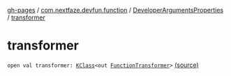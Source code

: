 [gh-pages](../../index.md) / [com.nextfaze.devfun.function](../index.md) / [DeveloperArgumentsProperties](index.md) / [transformer](./transformer.md)

# transformer

`open val transformer: `[`KClass`](https://kotlinlang.org/api/latest/jvm/stdlib/kotlin.reflect/-k-class/index.html)`<out `[`FunctionTransformer`](../-function-transformer/index.md)`>` [(source)](https://github.com/NextFaze/dev-fun/tree/master/devfun-annotations/src/main/java/com/nextfaze/devfun/function/DeveloperArguments.kt#L177)